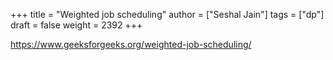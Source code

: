 +++
title = "Weighted job scheduling"
author = ["Seshal Jain"]
tags = ["dp"]
draft = false
weight = 2392
+++

<https://www.geeksforgeeks.org/weighted-job-scheduling/>

